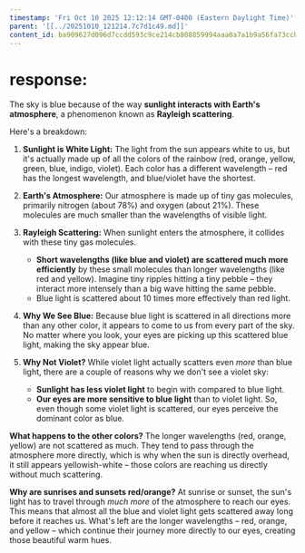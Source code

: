 ```yaml
---
timestamp: 'Fri Oct 10 2025 12:12:14 GMT-0400 (Eastern Daylight Time)'
parent: '[[../20251010_121214.7c7d1c49.md]]'
content_id: ba909627d096d7ccdd593c9ce214cb808859994aaa0a7a1b9a56fa73ccb7ebc7
---
```


# response:

The sky is blue because of the way **sunlight interacts with Earth's atmosphere**, a phenomenon known as **Rayleigh scattering**.

Here's a breakdown:

1. **Sunlight is White Light:** The light from the sun appears white to us, but it's actually made up of all the colors of the rainbow (red, orange, yellow, green, blue, indigo, violet). Each color has a different wavelength – red has the longest wavelength, and blue/violet have the shortest.

2. **Earth's Atmosphere:** Our atmosphere is made up of tiny gas molecules, primarily nitrogen (about 78%) and oxygen (about 21%). These molecules are much smaller than the wavelengths of visible light.

3. **Rayleigh Scattering:** When sunlight enters the atmosphere, it collides with these tiny gas molecules.
   * **Short wavelengths (like blue and violet) are scattered much more efficiently** by these small molecules than longer wavelengths (like red and yellow). Imagine tiny ripples hitting a tiny pebble – they interact more intensely than a big wave hitting the same pebble.
   * Blue light is scattered about 10 times more effectively than red light.

4. **Why We See Blue:** Because blue light is scattered in all directions more than any other color, it appears to come to us from every part of the sky. No matter where you look, your eyes are picking up this scattered blue light, making the sky appear blue.

5. **Why Not Violet?** While violet light actually scatters even *more* than blue light, there are a couple of reasons why we don't see a violet sky:
   * **Sunlight has less violet light** to begin with compared to blue light.
   * **Our eyes are more sensitive to blue light** than to violet light. So, even though some violet light is scattered, our eyes perceive the dominant color as blue.

**What happens to the other colors?**
The longer wavelengths (red, orange, yellow) are not scattered as much. They tend to pass through the atmosphere more directly, which is why when the sun is directly overhead, it still appears yellowish-white – those colors are reaching us directly without much scattering.

**Why are sunrises and sunsets red/orange?**
At sunrise or sunset, the sun's light has to travel through *much more* of the atmosphere to reach our eyes. This means that almost all the blue and violet light gets scattered away long before it reaches us. What's left are the longer wavelengths – red, orange, and yellow – which continue their journey more directly to our eyes, creating those beautiful warm hues.
